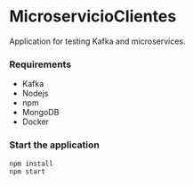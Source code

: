 # MicroservicioClientes
Application for testing Kafka and microservices.

### Requirements
* Kafka
* Nodejs
* npm
* MongoDB
* Docker

### Start the application

```
npm install
npm start
```


